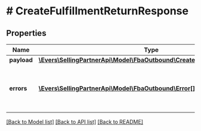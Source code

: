 # # CreateFulfillmentReturnResponse

## Properties

Name | Type | Description | Notes
------------ | ------------- | ------------- | -------------
**payload** | [**\Evers\SellingPartnerApi\Model\FbaOutbound\CreateFulfillmentReturnResult**](CreateFulfillmentReturnResult.md) |  | [optional]
**errors** | [**\Evers\SellingPartnerApi\Model\FbaOutbound\Error[]**](Error.md) | A list of error responses returned when a request is unsuccessful. | [optional]

[[Back to Model list]](../../README.md#models) [[Back to API list]](../../README.md#endpoints) [[Back to README]](../../README.md)
